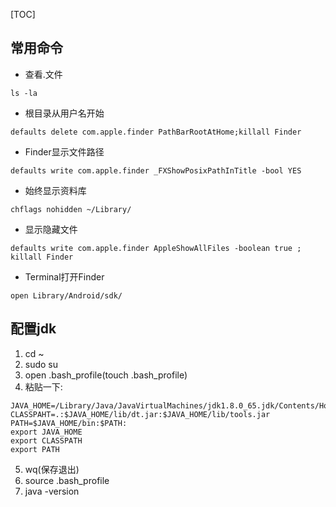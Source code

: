 [TOC]
## 常用命令
- 查看.文件

```
ls -la
```
- 根目录从用户名开始

```
defaults delete com.apple.finder PathBarRootAtHome;killall Finder
```
- Finder显示文件路径

```
defaults write com.apple.finder _FXShowPosixPathInTitle -bool YES
```
- 始终显示资料库

```
chflags nohidden ~/Library/
```
- 显示隐藏文件

```
defaults write com.apple.finder AppleShowAllFiles -boolean true ; killall Finder
```
- Terminal打开Finder

```
open Library/Android/sdk/
```
## 配置jdk
1. cd ~
2. sudo su
3. open .bash_profile(touch .bash_profile)
4. 粘贴一下:

```
JAVA_HOME=/Library/Java/JavaVirtualMachines/jdk1.8.0_65.jdk/Contents/Home
CLASSPAHT=.:$JAVA_HOME/lib/dt.jar:$JAVA_HOME/lib/tools.jar
PATH=$JAVA_HOME/bin:$PATH:
export JAVA_HOME
export CLASSPATH
export PATH
```
5. wq(保存退出)
6. source .bash_profile
7. java -version

